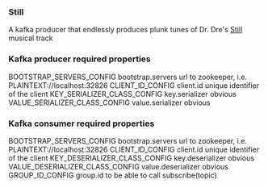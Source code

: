 ### Still

A kafka producer that endlessly produces plunk tunes
of Dr. Dre's [Still](https://youtu.be/_CL6n0FJZpk) musical track

### Kafka producer required properties

BOOTSTRAP_SERVERS_CONFIG        bootstrap.servers   url to zookeeper, i.e. PLAINTEXT://localhost:32826
CLIENT_ID_CONFIG                client.id           unique identifier of the client
KEY_SERIALIZER_CLASS_CONFIG     key.serializer      obvious
VALUE_SERIALIZER_CLASS_CONFIG   value.serializer    obvious

### Kafka consumer required properties

BOOTSTRAP_SERVERS_CONFIG            bootstrap.servers   url to zookeeper, i.e. PLAINTEXT://localhost:32826
CLIENT_ID_CONFIG                    client.id           unique identifier of the client
KEY_DESERIALIZER_CLASS_CONFIG       key.deserializer    obvious
VALUE_DESERIALIZER_CLASS_CONFIG     value.deserializer  obvious
GROUP_ID_CONFIG                     group.id            to be able to call subscribe(topic)


